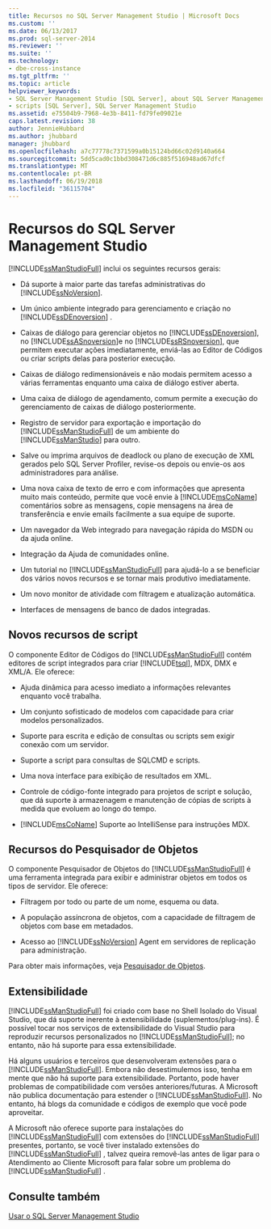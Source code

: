 ```yaml
---
title: Recursos no SQL Server Management Studio | Microsoft Docs
ms.custom: ''
ms.date: 06/13/2017
ms.prod: sql-server-2014
ms.reviewer: ''
ms.suite: ''
ms.technology:
- dbe-cross-instance
ms.tgt_pltfrm: ''
ms.topic: article
helpviewer_keywords:
- SQL Server Management Studio [SQL Server], about SQL Server Management Studio
- scripts [SQL Server], SQL Server Management Studio
ms.assetid: e75504b9-7968-4e3b-8411-fd79fe09021e
caps.latest.revision: 38
author: JennieHubbard
ms.author: jhubbard
manager: jhubbard
ms.openlocfilehash: a7c77778c7371599a0b15124bd66c02d9140a664
ms.sourcegitcommit: 5dd5cad0c1bbd308471d6c885f516948ad67dfcf
ms.translationtype: MT
ms.contentlocale: pt-BR
ms.lasthandoff: 06/19/2018
ms.locfileid: "36115704"
---
```

# <a name="features-in-sql-server-management-studio"></a>Recursos do SQL Server Management Studio
  [!INCLUDE[ssManStudioFull](../includes/ssmanstudiofull-md.md)] inclui os seguintes recursos gerais:  
  
-   Dá suporte à maior parte das tarefas administrativas do [!INCLUDE[ssNoVersion](../includes/ssnoversion-md.md)].  
  
-   Um único ambiente integrado para gerenciamento e criação no [!INCLUDE[ssDEnoversion](../includes/ssdenoversion-md.md)] .  
  
-   Caixas de diálogo para gerenciar objetos no [!INCLUDE[ssDEnoversion](../includes/ssdenoversion-md.md)], no [!INCLUDE[ssASnoversion](../includes/ssasnoversion-md.md)]e no [!INCLUDE[ssRSnoversion](../includes/ssrsnoversion-md.md)], que permitem executar ações imediatamente, enviá-las ao Editor de Códigos ou criar scripts delas para posterior execução.  
  
-   Caixas de diálogo redimensionáveis e não modais permitem acesso a várias ferramentas enquanto uma caixa de diálogo estiver aberta.  
  
-   Uma caixa de diálogo de agendamento, comum permite a execução do gerenciamento de caixas de diálogo posteriormente.  
  
-   Registro de servidor para exportação e importação do [!INCLUDE[ssManStudioFull](../includes/ssmanstudiofull-md.md)] de um ambiente do [!INCLUDE[ssManStudio](../includes/ssmanstudio-md.md)] para outro.  
  
-   Salve ou imprima arquivos de deadlock ou plano de execução de XML gerados pelo SQL Server Profiler, revise-os depois ou envie-os aos administradores para análise.  
  
-   Uma nova caixa de texto de erro e com informações que apresenta muito mais conteúdo, permite que você envie à [!INCLUDE[msCoName](../includes/msconame-md.md)] comentários sobre as mensagens, copie mensagens na área de transferência e envie emails facilmente a sua equipe de suporte.  
  
-   Um navegador da Web integrado para navegação rápida do MSDN ou da ajuda online.  
  
-   Integração da Ajuda de comunidades online.  
  
-   Um tutorial no [!INCLUDE[ssManStudioFull](../includes/ssmanstudiofull-md.md)] para ajudá-lo a se beneficiar dos vários novos recursos e se tornar mais produtivo imediatamente.  
  
-   Um novo monitor de atividade com filtragem e atualização automática.  
  
-   Interfaces de mensagens de banco de dados integradas.  
  
## <a name="new-scripting-capabilities"></a>Novos recursos de script  
 O componente Editor de Códigos do [!INCLUDE[ssManStudioFull](../includes/ssmanstudiofull-md.md)] contém editores de script integrados para criar [!INCLUDE[tsql](../includes/tsql-md.md)], MDX, DMX e XML/A. Ele oferece:  
  
-   Ajuda dinâmica para acesso imediato a informações relevantes enquanto você trabalha.  
  
-   Um conjunto sofisticado de modelos com capacidade para criar modelos personalizados.  
  
-   Suporte para escrita e edição de consultas ou scripts sem exigir conexão com um servidor.  
  
-   Suporte a script para consultas de SQLCMD e scripts.  
  
-   Uma nova interface para exibição de resultados em XML.  
  
-   Controle de código-fonte integrado para projetos de script e solução, que dá suporte à armazenagem e manutenção de cópias de scripts à medida que evoluem ao longo do tempo.  
  
-   [!INCLUDE[msCoName](../includes/msconame-md.md)] Suporte ao IntelliSense para instruções MDX.  
  
## <a name="object-explorer-features"></a>Recursos do Pesquisador de Objetos  
 O componente Pesquisador de Objetos do [!INCLUDE[ssManStudioFull](../includes/ssmanstudiofull-md.md)] é uma ferramenta integrada para exibir e administrar objetos em todos os tipos de servidor. Ele oferece:  
  
-   Filtragem por todo ou parte de um nome, esquema ou data.  
  
-   A população assíncrona de objetos, com a capacidade de filtragem de objetos com base em metadados.  
  
-   Acesso ao [!INCLUDE[ssNoVersion](../includes/ssnoversion-md.md)] Agent em servidores de replicação para administração.  
  
 Para obter mais informações, veja [Pesquisador de Objetos](../ssms/object/object-explorer.md).  
  
## <a name="extensibility"></a>Extensibilidade  
 [!INCLUDE[ssManStudioFull](../includes/ssmanstudiofull-md.md)] foi criado com base no Shell Isolado do Visual Studio, que dá suporte inerente à extensibilidade (suplementos/plug-ins). É possível tocar nos serviços de extensibilidade do Visual Studio para reproduzir recursos personalizados no [!INCLUDE[ssManStudioFull](../includes/ssmanstudiofull-md.md)]; no entanto, não há suporte para essa extensibilidade.  
  
 Há alguns usuários e terceiros que desenvolveram extensões para o [!INCLUDE[ssManStudioFull](../includes/ssmanstudiofull-md.md)]. Embora não desestimulemos isso, tenha em mente que não há suporte para extensibilidade. Portanto, pode haver problemas de compatibilidade com versões anteriores/futuras. A Microsoft não publica documentação para estender o [!INCLUDE[ssManStudioFull](../includes/ssmanstudiofull-md.md)]. No entanto, há blogs da comunidade e códigos de exemplo que você pode aproveitar.  
  
 A Microsoft não oferece suporte para instalações do [!INCLUDE[ssManStudioFull](../includes/ssmanstudiofull-md.md)] com extensões do [!INCLUDE[ssManStudioFull](../includes/ssmanstudiofull-md.md)] presentes, portanto, se você tiver instalado extensões do [!INCLUDE[ssManStudioFull](../includes/ssmanstudiofull-md.md)] , talvez queira removê-las antes de ligar para o Atendimento ao Cliente Microsoft para falar sobre um problema do [!INCLUDE[ssManStudioFull](../includes/ssmanstudiofull-md.md)] .  
  
## <a name="see-also"></a>Consulte também  
 [Usar o SQL Server Management Studio](../database-engine/use-sql-server-management-studio.md)  
  
  